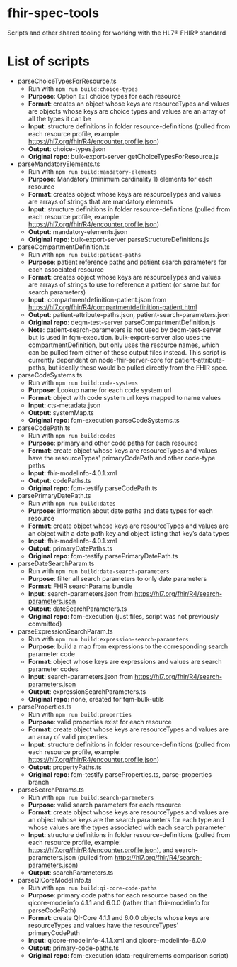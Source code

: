 # fhir-spec-tools

Scripts and other shared tooling for working with the HL7® FHIR® standard

# List of scripts

- parseChoiceTypesForResource.ts
  - Run with `npm run build:choice-types`
  - **Purpose**: Option `[x]` choice types for each resource
  - **Format**: creates an object whose keys are resourceTypes and values are objects whose keys are choice types and values are an array of all the types it can be
  - **Input**: structure definitions in folder resource-definitions (pulled from each resource profile, example: https://hl7.org/fhir/R4/encounter.profile.json)
  - **Output**: choice-types.json
  - **Original repo**: bulk-export-server getChoiceTypesForResource.js
- parseMandatoryElements.ts
  - Run with `npm run build:mandatory-elements`
  - **Purpose**: Mandatory (minimum cardinality 1) elements for each resource
  - **Format**: creates object whose keys are resourceTypes and values are arrays of strings that are mandatory elements
  - **Input**: structure definitions in folder resource-definitions (pulled from each resource profile, example: https://hl7.org/fhir/R4/encounter.profile.json)
  - **Output**: mandatory-elements.json
  - **Original repo**: bulk-export-server parseStructureDefinitions.js
- parseCompartmentDefinition.ts
  - Run with `npm run build:patient-paths`
  - **Purpose**: patient reference paths and patient search parameters for each associated resource
  - **Format**: creates object whose keys are resourceTypes and values are arrays of strings to use to reference a patient (or same but for search parameters)
  - **Input**: compartmentdefinition-patient.json from https://hl7.org/fhir/R4/compartmentdefinition-patient.html
  - **Output**: patient-attribute-paths.json, patient-search-parameters.json
  - **Original repo**: deqm-test-server parseCompartmentDefinition.js
  - **Note**: patient-search-parameters is not used by deqm-test-server but is used in fqm-execution. bulk-export-server also uses the compartmentDefinition, but only uses the resource names, which can be pulled from either of these output files instead. This script is currently dependent on node-fhir-server-core for patient-attribute-paths, but ideally these would be pulled directly from the FHIR spec.
- parseCodeSystems.ts
  - Run with `npm run build:code-systems`
  - **Purpose**: Lookup name for each code system url
  - **Format**: object with code system url keys mapped to name values
  - **Input**: cts-metadata.json
  - **Output**: systemMap.ts
  - **Original repo**: fqm-execution parseCodeSystems.ts
- parseCodePath.ts
  - Run with `npm run build:codes`
  - **Purpose**: primary and other code paths for each resource
  - **Format**: create object whose keys are resourceTypes and values have the resourceTypes' primaryCodePath and other code-type paths
  - **Input**: fhir-modelinfo-4.0.1.xml
  - **Output**: codePaths.ts
  - **Original repo**: fqm-testify parseCodePath.ts
- parsePrimaryDatePath.ts
  - Run with `npm run build:dates`
  - **Purpose**: information about date paths and date types for each resource
  - **Format**: create object whose keys are resourceTypes and values are an object with a date path key and object listing that key’s data types
  - **Input**: fhir-modelinfo-4.0.1.xml
  - **Output**: primaryDatePaths.ts
  - **Original repo**: fqm-testify parsePrimaryDatePath.ts
- parseDateSearchParam.ts
  - Run with `npm run build:date-search-parameters`
  - **Purpose**: filter all search parameters to only date parameters
  - **Format**: FHIR searchParams bundle
  - **Input**: search-parameters.json from https://hl7.org/fhir/R4/search-parameters.json
  - **Output**: dateSearchParameters.ts
  - **Original repo**: fqm-execution (just files, script was not previously committed)
- parseExpressionSearchParam.ts
  - Run with `npm run build:expression-search-parameters`
  - **Purpose**: build a map from expressions to the corresponding search parameter code
  - **Format**: object whose keys are expressions and values are search parameter codes
  - **Input**: search-parameters.json from https://hl7.org/fhir/R4/search-parameters.json
  - **Output**: expressionSearchParameters.ts
  - **Original repo**: none, created for fqm-bulk-utils
- parseProperties.ts
  - Run with `npm run build:properties`
  - **Purpose**: valid properties exist for each resource
  - **Format**: create object whose keys are resourceTypes and values are an array of valid properties
  - **Input**: structure definitions in folder resource-definitions (pulled from each resource profile, example: https://hl7.org/fhir/R4/encounter.profile.json)
  - **Output**: propertyPaths.ts
  - **Original repo**: fqm-testify parseProperties.ts, parse-properties branch
- parseSearchParams.ts
  - Run with `npm run build:search-parameters`
  - **Purpose**: valid search parameters for each resource
  - **Format**: create object whose keys are resourceTypes and values are an object whose keys are the search parameters for each type and whose values are the types associated with each search parameter
  - **Input**: structure definitions in folder resource-definitions (pulled from each resource profile, example: https://hl7.org/fhir/R4/encounter.profile.json), and search-parameters.json (pulled from https://hl7.org/fhir/R4/search-parameters.json)
  - **Output**: searchParameters.ts
- parseQICoreModelInfo.ts
  - Run with `npm run build:qi-core-code-paths`
  - **Purpose**: primary code paths for each resource based on the qicore-modelinfo 4.1.1 and 6.0.0 (rather than fhir-modelinfo for parseCodePath)
  - **Format**: create QI-Core 4.1.1 and 6.0.0 objects whose keys are resourceTypes and values have the resourceTypes' primaryCodePath
  - **Input**: qicore-modelinfo-4.1.1.xml and qicore-modelinfo-6.0.0
  - **Output**: primary-code-paths.ts
  - **Original repo**: fqm-execution (data-requirements comparison script)
